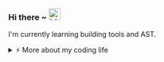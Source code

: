 ### Hi there ~ <img src="https://user-images.githubusercontent.com/1303154/88677602-1635ba80-d120-11ea-84d8-d263ba5fc3c0.gif" width="24px" alt="hi">

I'm currently learning building tools and AST.

<details>
<summary>⚡️ More about my coding life</summary>
<br />

![Top Langs](https://github-readme-stats.vercel.app/api/top-langs/?username=Sp0ngbik&layout=compact&hide=css,html)

![Zheeeng's github stats](https://github-readme-stats.vercel.app/api?username=Sp0ngbik&count_private=true&show_icons=true&theme=onedark)

</details>


